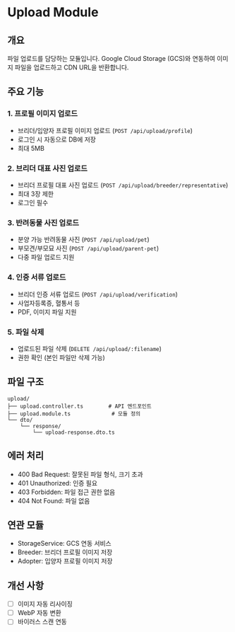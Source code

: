 # Upload Module

## 개요

파일 업로드를 담당하는 모듈입니다. Google Cloud Storage (GCS)와 연동하여 이미지 파일을 업로드하고 CDN URL을 반환합니다.

## 주요 기능

### 1. 프로필 이미지 업로드

- 브리더/입양자 프로필 이미지 업로드 (`POST /api/upload/profile`)
- 로그인 시 자동으로 DB에 저장
- 최대 5MB

### 2. 브리더 대표 사진 업로드

- 브리더 프로필 대표 사진 업로드 (`POST /api/upload/breeder/representative`)
- 최대 3장 제한
- 로그인 필수

### 3. 반려동물 사진 업로드

- 분양 가능 반려동물 사진 (`POST /api/upload/pet`)
- 부모견/부모묘 사진 (`POST /api/upload/parent-pet`)
- 다중 파일 업로드 지원

### 4. 인증 서류 업로드

- 브리더 인증 서류 업로드 (`POST /api/upload/verification`)
- 사업자등록증, 혈통서 등
- PDF, 이미지 파일 지원

### 5. 파일 삭제

- 업로드된 파일 삭제 (`DELETE /api/upload/:filename`)
- 권한 확인 (본인 파일만 삭제 가능)

## 파일 구조

```
upload/
├── upload.controller.ts        # API 엔드포인트
├── upload.module.ts             # 모듈 정의
└── dto/
    └── response/
        └── upload-response.dto.ts
```

## 에러 처리

- 400 Bad Request: 잘못된 파일 형식, 크기 초과
- 401 Unauthorized: 인증 필요
- 403 Forbidden: 파일 접근 권한 없음
- 404 Not Found: 파일 없음

## 연관 모듈

- StorageService: GCS 연동 서비스
- Breeder: 브리더 프로필 이미지 저장
- Adopter: 입양자 프로필 이미지 저장

## 개선 사항

- [ ] 이미지 자동 리사이징
- [ ] WebP 자동 변환
- [ ] 바이러스 스캔 연동
